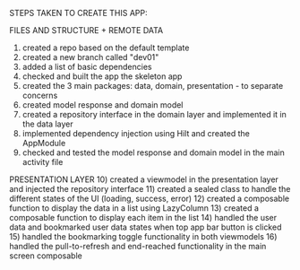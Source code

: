 STEPS TAKEN TO CREATE THIS APP:

FILES AND STRUCTURE + REMOTE DATA
1) created a repo based on the default template
2) created a new branch called "dev01"
3) added a list of basic dependencies
4) checked and built the app the skeleton app 
5) created the 3 main packages: data, domain, presentation - to separate concerns
6) created model response and domain model
7) created a repository interface in the domain layer and implemented it in the data layer
8) implemented dependency injection using Hilt and created the AppModule
9) checked and tested the model response and domain model in the main activity file

PRESENTATION LAYER
10) created a viewmodel in the presentation layer and injected the repository interface
11) created a sealed class to handle the different states of the UI (loading, success, error)
12) created a composable function to display the data in a list using LazyColumn
13) created a composable function to display each item in the list
14) handled the user data and bookmarked user data states when top app bar button is clicked
15) handled the bookmarking toggle functionality in both viewmodels
16) handled the pull-to-refresh and end-reached functionality in the main screen composable 